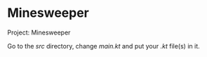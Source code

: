 # Minesweeper

Project: Minesweeper

Go to the *src* directory, change *main.kt* and put your *.kt* file(s) in it.
